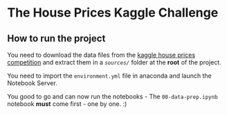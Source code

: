 # The House Prices Kaggle Challenge

## How to run the project

You need to download the data files from the [kaggle house prices competition](https://www.kaggle.com/c/house-prices-advanced-regression-techniques/data) and extract them in a *`sources/`* folder at the **root** of the project.

You need to import the `environment.yml` file in anaconda and launch the Notebook Server.

<!-- TODO : CREATE THE ENVIRONMENT.YML FILE -->

You good to go and can now run the notebooks - The `00-data-prep.ipynb` notebook **must** come first - one by one. :)
